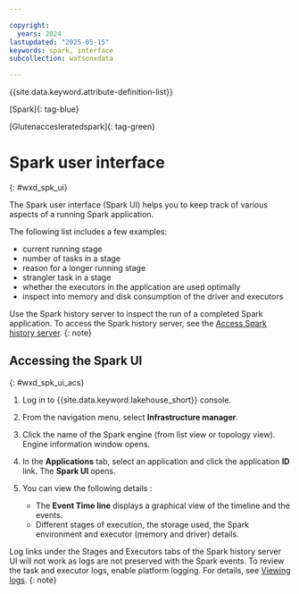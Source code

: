 ```yaml
---

copyright:
  years: 2024
lastupdated: "2025-05-15"
keywords: spark, interface
subcollection: watsonxdata

---
```


{{site.data.keyword.attribute-definition-list}}

[Spark]{: tag-blue}

[Glutenaccesleratedspark]{: tag-green}

# Spark user interface
{: #wxd_spk_ui}

The Spark user interface (Spark UI) helps you to keep track of various aspects of a running Spark application.

The following list includes a few examples:

* current running stage
* number of tasks in a stage
* reason for a longer running stage
* strangler task in a stage
* whether the executors in the application are used optimally
* inspect into memory and disk consumption of the driver and executors


Use the Spark history server to inspect the run of a completed Spark application. To access the Spark history server, see the [Access Spark history server]({{site.data.keyword.ref-wxd_spk_histry-link}}).
{: note}

## Accessing the Spark UI
{: #wxd_spk_ui_acs}


1. Log in to {{site.data.keyword.lakehouse_short}} console.
2. From the navigation menu, select **Infrastructure manager**.
1. Click the name of the Spark engine (from list view or topology view). Engine information window opens.
2. In the **Applications** tab, select an application and click the application **ID** link. The **Spark UI** opens.
3. You can view the following details :

    * The **Event Time line** displays a graphical view of the timeline and the events.
    * Different stages of execution, the storage used, the Spark environment and executor (memory and driver) details.

Log links under the Stages and Executors tabs of the Spark history server UI will not work as logs are not preserved with the Spark events. To review the task and executor logs, enable platform logging. For details, see [Viewing logs](/docs/watsonxdata?topic=watsonxdata-log_nsp).
{: note}
